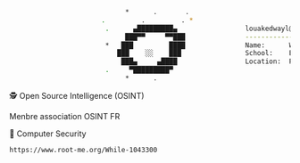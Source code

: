 ```bash
                             *      .       .
                       .         .         . *
                        .      ▄█████████▄                 louakedwayl@protonmail.com
                             ███▀▀     ▀▀███               -------------------------
                        *   ███         ████               Name:      Wayl
                           ███    ░░    ███                School:    École 42
                            ███▄     ▄████                 Location:  Paris, France
                        .     ▀█████████▀
                             *      .
```

🕵️ Open Source Intelligence (OSINT)

  Menbre association OSINT FR

🔐 Computer Security
```bash
https://www.root-me.org/While-1043300
```
